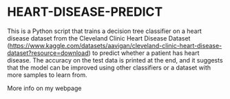# HEART-DISEASE-PREDICT

This is a Python script that trains a decision tree classifier on a heart disease dataset from the Cleveland Clinic Heart Disease Dataset (https://www.kaggle.com/datasets/aavigan/cleveland-clinic-heart-disease-dataset?resource=download) to predict whether a patient has heart disease. The accuracy on the test data is printed at the end, and it suggests that the model can be improved using other classifiers or a dataset with more samples to learn from. 

More info on my webpage
